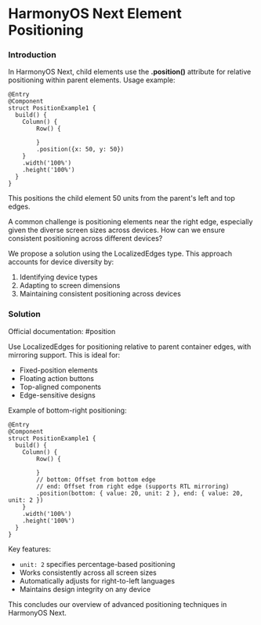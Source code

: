 # HarmonyOS Next Element Positioning

### Introduction

In HarmonyOS Next, child elements use the **.position()** attribute for relative positioning within parent elements. Usage example:

```
@Entry
@Component
struct PositionExample1 {
  build() {
    Column() {
        Row() {
            
        }
        .position({x: 50, y: 50})
    }
    .width('100%')
    .height('100%')
  }
}
```

This positions the child element 50 units from the parent's left and top edges.

A common challenge is positioning elements near the right edge, especially given the diverse screen sizes across devices. How can we ensure consistent positioning across different devices?

We propose a solution using the LocalizedEdges type. This approach accounts for device diversity by:

1. Identifying device types
2. Adapting to screen dimensions
3. Maintaining consistent positioning across devices

### Solution

Official documentation:
\#position

Use LocalizedEdges for positioning relative to parent container edges, with mirroring support. This is ideal for:

- Fixed-position elements
- Floating action buttons
- Top-aligned components
- Edge-sensitive designs

Example of bottom-right positioning:

```
@Entry
@Component
struct PositionExample1 {
  build() {
    Column() {
        Row() {
            
        }
        // bottom: Offset from bottom edge
        // end: Offset from right edge (supports RTL mirroring)
        .position(bottom: { value: 20, unit: 2 }, end: { value: 20, unit: 2 })
    }
    .width('100%')
    .height('100%')
  }
}
```

Key features:

- `unit: 2` specifies percentage-based positioning
- Works consistently across all screen sizes
- Automatically adjusts for right-to-left languages
- Maintains design integrity on any device

This concludes our overview of advanced positioning techniques in HarmonyOS Next.
